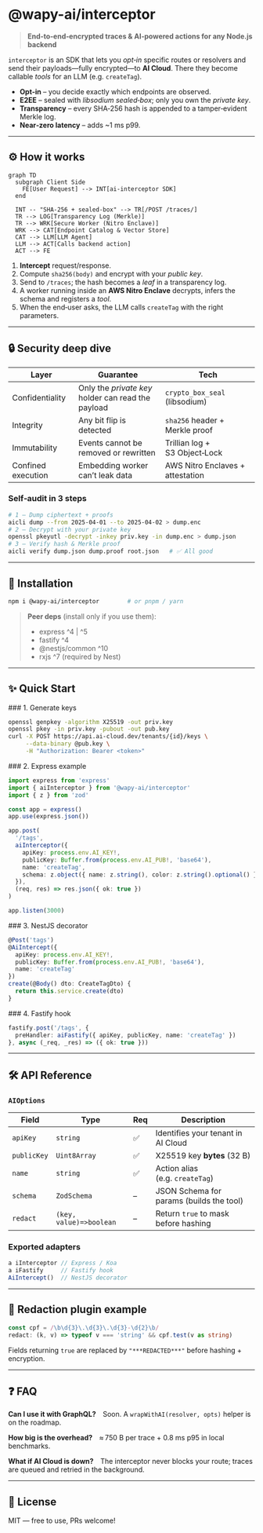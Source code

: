 # @wapy-ai/interceptor

> **End‑to‑end‑encrypted traces & AI‑powered actions for any Node.js backend**

`interceptor` is an SDK that lets you _opt‑in_ specific routes or resolvers and send their payloads—fully encrypted—to **AI Cloud**. There they become callable *tools* for an LLM (e.g. `createTag`).

* **Opt‑in** – you decide exactly which endpoints are observed.
* **E2EE** – sealed with _libsodium sealed‑box_; only you own the *private key*.
* **Transparency** – every SHA‑256 hash is appended to a tamper‑evident Merkle log.
* **Near‑zero latency** – adds ~1 ms p99.

---

## ⚙️ How it works

```mermaid
graph TD
  subgraph Client Side
    FE[User Request] --> INT[ai‑interceptor SDK]
  end

  INT -- "SHA‑256 + sealed‑box" --> TR[/POST /traces/]
  TR --> LOG[Transparency Log (Merkle)]
  TR --> WRK[Secure Worker (Nitro Enclave)]
  WRK --> CAT[Endpoint Catalog & Vector Store]
  CAT --> LLM[LLM Agent]
  LLM --> ACT[Calls backend action]
  ACT --> FE
```
1. **Intercept** request/response.
2. Compute `sha256(body)` and encrypt with your _public key_.
3. Send to `/traces`; the hash becomes a *leaf* in a transparency log.
4. A worker running inside an **AWS Nitro Enclave** decrypts, infers the schema and registers a _tool_.
5. When the end‑user asks, the LLM calls `createTag` with the right parameters.

---

## 🔒 Security deep dive

| Layer | Guarantee | Tech |
|-------|-----------|------|
| Confidentiality | Only the *private key* holder can read the payload | `crypto_box_seal` (libsodium) |
| Integrity | Any bit flip is detected | `sha256` header + Merkle proof |
| Immutability | Events cannot be removed or rewritten | Trillian log + S3 Object‑Lock |
| Confined execution | Embedding worker can’t leak data | AWS Nitro Enclaves + attestation |

### Self‑audit in 3 steps

```bash
# 1 – Dump ciphertext + proofs
aicli dump --from 2025‑04‑01 --to 2025‑04‑02 > dump.enc
# 2 – Decrypt with your private key
openssl pkeyutl -decrypt -inkey priv.key -in dump.enc > dump.json
# 3 – Verify hash & Merkle proof
aicli verify dump.json dump.proof root.json   # ✅ All good
```

---

## 🚀 Installation

```bash
npm i @wapy-ai/interceptor        # or pnpm / yarn
```

> **Peer deps** (install only if you use them):
> * express ^4 | ^5
> * fastify ^4
> * @nestjs/common ^10
> * rxjs ^7 (required by Nest)

---

## ✨ Quick Start

### 1. Generate keys

```bash
openssl genpkey -algorithm X25519 -out priv.key
openssl pkey -in priv.key -pubout -out pub.key
curl -X POST https://api.ai-cloud.dev/tenants/{id}/keys \
     --data-binary @pub.key \
     -H "Authorization: Bearer <token>"
```

### 2. Express example

```ts
import express from 'express'
import { aiInterceptor } from '@wapy-ai/interceptor'
import { z } from 'zod'

const app = express()
app.use(express.json())

app.post(
  '/tags',
  aiInterceptor({
    apiKey: process.env.AI_KEY!,
    publicKey: Buffer.from(process.env.AI_PUB!, 'base64'),
    name: 'createTag',
    schema: z.object({ name: z.string(), color: z.string().optional() })
  }),
  (req, res) => res.json({ ok: true })
)

app.listen(3000)
```

### 3. NestJS decorator

```ts
@Post('tags')
@AiIntercept({
  apiKey: process.env.AI_KEY!,
  publicKey: Buffer.from(process.env.AI_PUB!, 'base64'),
  name: 'createTag'
})
create(@Body() dto: CreateTagDto) {
  return this.service.create(dto)
}
```

### 4. Fastify hook

```ts
fastify.post('/tags', {
  preHandler: aiFastify({ apiKey, publicKey, name: 'createTag' })
}, async (_req, _res) => ({ ok: true }))
```

---

## 🛠️ API Reference

### `AIOptions`

| Field | Type | Req | Description |
|-------|------|-----|-------------|
| `apiKey` | `string` | ✅ | Identifies your tenant in AI Cloud |
| `publicKey` | `Uint8Array` | ✅ | X25519 key **bytes** (32 B) |
| `name` | `string` | ✅ | Action alias (e.g. `createTag`) |
| `schema` | `ZodSchema` | – | JSON Schema for params (builds the tool) |
| `redact` | `(key, value)=>boolean` | – | Return `true` to mask before hashing |

### Exported adapters

```ts
a iInterceptor // Express / Koa
a iFastify     // Fastify hook
AiIntercept()  // NestJS decorator
```

---

## 🧹 Redaction plugin example

```ts
const cpf = /\b\d{3}\.\d{3}\.\d{3}-\d{2}\b/
redact: (k, v) => typeof v === 'string' && cpf.test(v as string)
```
Fields returning `true` are replaced by `"***REDACTED***"` before hashing + encryption.

---

## ❓ FAQ

**Can I use it with GraphQL?** Soon. A `wrapWithAI(resolver, opts)` helper is on the roadmap.

**How big is the overhead?** ≈ 750 B per trace + 0.8 ms p95 in local benchmarks.

**What if AI Cloud is down?** The interceptor never blocks your route; traces are queued and retried in the background.

---

## 📜 License

MIT — free to use, PRs welcome!

